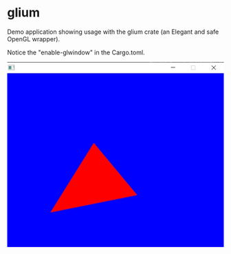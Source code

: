 # glium
Demo application showing usage with the glium crate (an Elegant and safe OpenGL wrapper).

Notice the "enable-glwindow" in the Cargo.toml.

![alt_test](ex.jpg)
